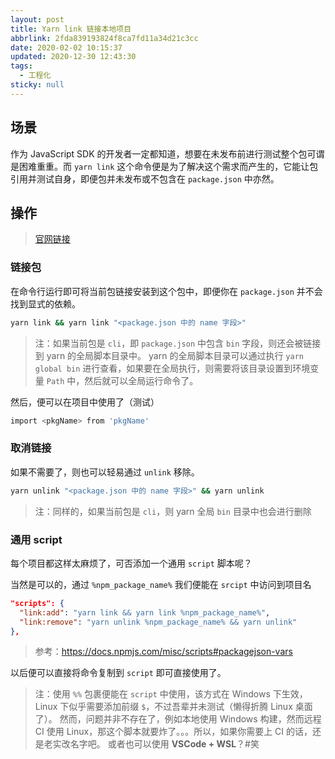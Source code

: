 ```yaml
---
layout: post
title: Yarn link 链接本地项目
abbrlink: 2fda839193824f8ca7fd11a34d21c3cc
date: 2020-02-02 10:15:37
updated: 2020-12-30 12:43:30
tags:
  - 工程化
sticky: null
---
```


## 场景

作为 JavaScript SDK 的开发者一定都知道，想要在未发布前进行测试整个包可谓是困难重重。而 `yarn link` 这个命令便是为了解决这个需求而产生的，它能让包引用并测试自身，即便包并未发布或不包含在 `package.json` 中亦然。

## 操作

> [官网链接](https://www.notion.so/rxliuli/Yarn-link-45007161bbfd43b2beffac88a0bc69b0#396f98a450c445f29e6fff69202654f0)

### 链接包

在命令行运行即可将当前包链接安装到这个包中，即便你在 `package.json` 并不会找到显式的依赖。

```sh
yarn link && yarn link "<package.json 中的 name 字段>"
```

> 注：如果当前包是 `cli`，即 `package.json` 中包含 `bin` 字段，则还会被链接到 yarn 的全局脚本目录中。
> yarn 的全局脚本目录可以通过执行 `yarn global bin` 进行查看，如果要在全局执行，则需要将该目录设置到环境变量 `Path` 中，然后就可以全局运行命令了。

然后，便可以在项目中使用了（测试）

```sh
import <pkgName> from 'pkgName'
```

### 取消链接

如果不需要了，则也可以轻易通过 `unlink` 移除。

```sh
yarn unlink "<package.json 中的 name 字段>" && yarn unlink
```

> 注：同样的，如果当前包是 `cli`，则 yarn 全局 `bin` 目录中也会进行删除

### 通用 script

每个项目都这样太麻烦了，可否添加一个通用 `script` 脚本呢？

当然是可以的，通过 `%npm_package_name%` 我们便能在 `srcipt` 中访问到项目名

```json
"scripts": {
  "link:add": "yarn link && yarn link %npm_package_name%",
  "link:remove": "yarn unlink %npm_package_name% && yarn unlink"
},
```

> 参考：<https://docs.npmjs.com/misc/scripts#packagejson-vars>

以后便可以直接将命令复制到 `script` 即可直接使用了。

> 注：使用 `%%` 包裹便能在 `script` 中使用，该方式在 Windows 下生效，Linux 下似乎需要添加前缀 `$`，不过吾辈并未测试（懒得折腾 Linux 桌面了）。
> 然而，问题并非不存在了，例如本地使用 Windows 构建，然而远程 CI 使用 Linux，那这个脚本就要炸了。。。所以，如果你需要上 CI 的话，还是老实改名字吧。
> 或者也可以使用 **VSCode + WSL**？#笑
